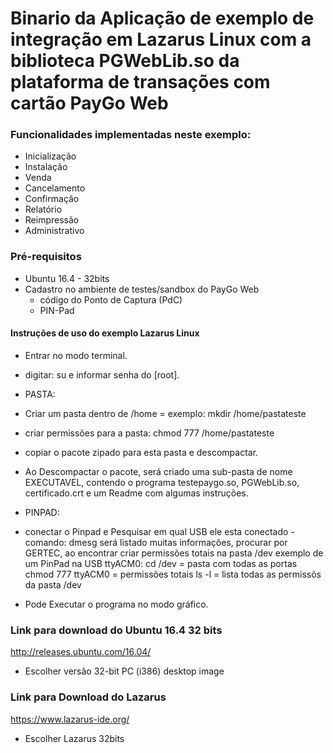 # Binario da Aplicação de exemplo de integração em Lazarus Linux com a biblioteca PGWebLib.so da plataforma de transações com cartão PayGo Web

### Funcionalidades implementadas neste exemplo:

- Inicialização
- Instalação
- Venda
- Cancelamento
- Confirmação
- Relatório
- Reimpressão
- Administrativo


### Pré-requisitos
  - Ubuntu 16.4 - 32bits
  - Cadastro no ambiente de testes/sandbox do PayGo Web
    - código do Ponto de Captura (PdC)
    - PIN-Pad

#### Instruções de uso do exemplo Lazarus Linux

-  Entrar no modo terminal.
-  digitar: su  e informar senha do [root].
-  PASTA:
-  Criar um pasta dentro de /home = exemplo:  mkdir /home/pastateste
-  criar permissões para a pasta:  chmod 777 /home/pastateste
-  copiar o pacote zipado para esta pasta e descompactar.
-  Ao Descompactar o pacote, será criado uma sub-pasta de nome EXECUTAVEL, contendo o programa testepaygo.so, PGWebLib.so,           certificado.crt e um Readme com algumas instruções.
-  PINPAD:
-  conectar o Pinpad e Pesquisar em qual USB ele esta conectado - comando: dmesg 
será listado muitas informações, procurar por GERTEC, ao encontrar criar permissões totais na pasta /dev
exemplo de um PinPad na USB ttyACM0: 
cd /dev  = pasta com todas as portas
chmod 777 ttyACM0  = permissões totais
ls -l  = lista todas as permissõs da pasta /dev

-  Pode Executar o programa no modo gráfico.

### Link para download do Ubuntu 16.4 32 bits

http://releases.ubuntu.com/16.04/

- Escolher versão 32-bit PC (i386) desktop image

### Link para Download do Lazarus

https://www.lazarus-ide.org/

- Escolher Lazarus 32bits
